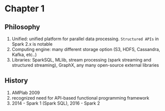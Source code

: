 # Chapter 1
## Philosophy
1. Unified: unified platform for parallel data processing. `Structured APIs` in Spark 2.x is notable
2. Computing engine: many different storage option (S3, HDFS, Cassandra, Kafka, etc..)
3. Libraries: SparkSQL, MLlib, stream processing (spark streaming and structured streaming), GraphX, any many open-source external libraries
## History
1. AMPlab 2009
2. recognized need for API-based functional programming framework
3. 2014 - Spark 1 (Spark SQL), 2016 - Spark 2
